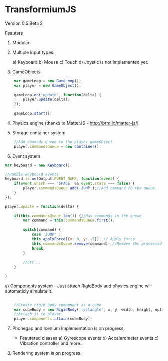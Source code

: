 TransformiumJS
=================================================================

Version 0.5 Beta 2

Feauters

1) Modular

2) Multiple input types:

    a) Keyboard
    b) Mouse
    c) Touch
    d) Joystic is not implemented yet. 
    
3) GameObjects

```js
    var gameLoop = new GameLoop();
    var player = new GameObject();
    
    gameLoop.on('update', function(delta) {
        player.update(delta);
    });
    
    gameLoop.start();
```

4) Physics engine (thanks to MatterJS - http://brm.io/matter-js/)

5) Storage container system

```js
    //Add commads queue to the player gameObject
    player.commandsQueue = new Container();
```

6) Event system
    
```js
var keyboard = new Keyboard();

//Handle keyboard events
keyboard.is.on(Output.EVENT_NAME, function(event) {
    if(event.which === 'SPACE' && event.state === false) {
        player.commandsQueue.add('JUMP');//Add command to the queue.
    }
});

player.update = function(delta) {
    
    if(this.commandsQueue.len()) {//Has commands in the queue
        var command = this.commandsQueue.first();
        
        switch(command) {
            case 'JUMP' :
            this.applyForce({x: 0, y: -5}); // Apply force
            this.commandsQueue.remove(command); //Remove the processed command
            break;
        }
        
        //etc...
    }
    
}
```

a) Components system 
    - Just attach RigidBody and physics engine will automaticly simulate it.
    
```js
    
    //Create rigid body component as a cube
    var cubeBody = new RigidBody('rectangle', x, y, width, height, options);
    //Attach it to player
    player.components.attach(cubeBody);
```
  
7) Phonegap and Icenium implementation is on progress.

    - Feautered classes
    a) Gyroscope events
    b) Accelerometer events
    c) Vibration controller
    and more..
    
8) Rendering system is on progress.
